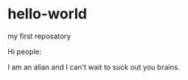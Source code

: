 # hello-world
my first reposatory

Hi people:

I am an alian and I can't wait to suck out you brains.
